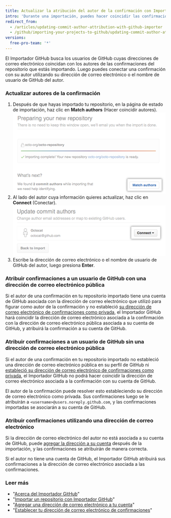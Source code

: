 ```yaml
---
title: Actualizar la atribución del autor de la confirmación con Importador GitHub
intro: 'Durante una importación, puedes hacer coincidir las confirmaciones de tu repositorio con la cuenta de GitHub del autor de la confirmación.'
redirect_from:
  - /articles/updating-commit-author-attribution-with-github-importer
  - /github/importing-your-projects-to-github/updating-commit-author-attribution-with-github-importer
versions:
  free-pro-team: '*'
---
```


El Importador GitHub busca los usuarios de GitHub cuyas direcciones de correo electrónico coincidan con los autores de las confirmaciones del repositorio que estás importando. Luego puedes conectar una confirmación con su autor utilizando su dirección de correo electrónico o el nombre de usuario de GitHub del autor.

### Actualizar autores de la confirmación

1. Después de que hayas importado tu repositorio, en la página de estado de importación, haz clic en **Match authors** (Hacer coincidir autores). ![Botón Match authors (Hacer coincidir autores)](/assets/images/help/importer/match-authors-button.png)
2. Al lado del autor cuya información quieres actualizar, haz clic en **Connect** (Conectar). ![Lista de autores de la confirmación](/assets/images/help/importer/connect-commit-author.png)
3. Escribe la dirección de correo electrónico o el nombre de usuario de GitHub del autor, luego presiona **Enter**.

### Atribuir confirmaciones a un usuario de GitHub con una dirección de correo electrónico pública

Si el autor de una confirmación en tu repositorio importado tiene una cuenta de GitHub asociada con la dirección de correo electrónico que utilizó para figurar como autor de la confirmación y no estableció [su dirección de correo electrónico de confirmaciones como privada](/articles/setting-your-commit-email-address), el Importador GitHub hará coincidir la dirección de correo electrónico asociada a la confirmación con la dirección de correo electrónico pública asociada a su cuenta de GitHub, y atribuirá la confirmación a su cuenta de GitHub.

### Atribuir confirmaciones a un usuario de GitHub sin una dirección de correo electrónico pública

Si el autor de una confirmación en tu repositorio importado no estableció una dirección de correo electrónico pública en su perfil de GitHub ni [estableció su dirección de correo electrónico de confirmaciones como privada](/articles/setting-your-commit-email-address), el Importador GitHub no podrá hacer coincidir la dirección de correo electrónico asociada a la confirmación con su cuenta de GitHub.

El autor de la confirmación puede resolver esto estableciendo su dirección de correo electrónico como privada. Sus confirmaciones luego se le atribuirán a `<username>@users.noreply.github.com`, y las confirmaciones importadas se asociarán a su cuenta de GitHub.

### Atribuir confirmaciones utilizando una dirección de correo electrónico

Si la dirección de correo electrónico del autor no está asociada a su cuenta de GitHub, puede [agregar la dirección a su cuenta](/articles/adding-an-email-address-to-your-github-account) después de la importación, y las confirmaciones se atribuirán de manera correcta.

Si el autor no tiene una cuenta de GitHub, el Importador GitHub atribuirá sus confirmaciones a la dirección de correo electrónico asociada a las confirmaciones.

### Leer más

- "[Acerca del Importador GitHub](/articles/about-github-importer)"
- "[Importar un repositorio con Importador GitHub](/articles/importing-a-repository-with-github-importer)"
- "[Agregar una dirección de correo electrónico a tu cuenta](/articles/adding-an-email-address-to-your-github-account/)"
- "[Establecer tu dirección de correo electrónico de confirmaciones](/articles/setting-your-commit-email-address)"

